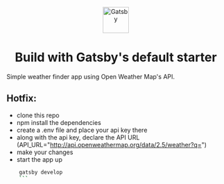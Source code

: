 <p align="center">
  <a href="https://next.gatsbyjs.org">
    <img alt="Gatsby" src="https://www.gatsbyjs.org/monogram.svg" width="60" />
  </a>
</p>
<h1 align="center">
  Build with Gatsby's default starter
</h1>

Simple weather finder app using Open Weather Map's API. 

## Hotfix:
- clone this repo
- npm install the dependencies
- create a .env file and place your api key there
- along with the api key, declare the API URL (API_URL="http://api.openweathermap.org/data/2.5/weather?q=")
- make your changes
- start the app up
```sh
    gatsby develop
    ```

